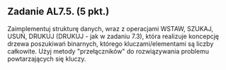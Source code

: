 ## Zadanie AL7.5. (5 pkt.) 
Zaimplementuj strukturę danych, wraz z operacjami WSTAW, SZUKAJ, USUŃ, DRUKUJ (DRUKUJ - jak w zadaniu 7.3), która realizuje koncepcję drzewa poszukiwań binarnych, którego kluczami/elementami są liczby całkowite. Użyj metody "przełączników" do rozwiązywania problemu powtarzających się kluczy.